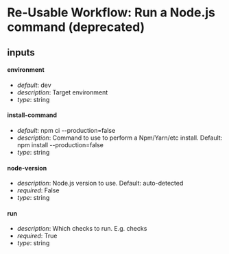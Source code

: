 # Re-Usable Workflow: Run a Node.js command (deprecated)
## inputs
#### environment
- *default*: dev
- *description*: Target environment
- *type*: string
#### install-command
- *default*: npm ci --production=false
- *description*: Command to use to perform a Npm/Yarn/etc install. Default: npm install --production=false
- *type*: string
#### node-version
- *description*: Node.js version to use. Default: auto-detected
- *required*: False
- *type*: string
#### run
- *description*: Which checks to run. E.g. checks
- *required*: True
- *type*: string